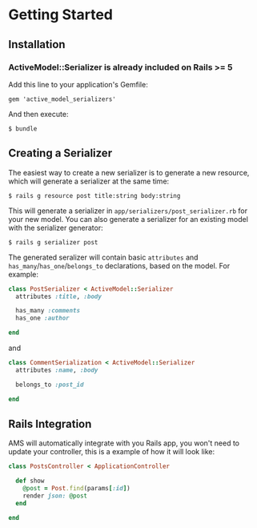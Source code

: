 # Getting Started

## Installation

### ActiveModel::Serializer is already included on Rails >= 5

Add this line to your application's Gemfile:

```
gem 'active_model_serializers'
```

And then execute:

```
$ bundle
```

## Creating a Serializer

The easiest way to create a new serializer is to generate a new resource, which
will generate a serializer at the same time:

```
$ rails g resource post title:string body:string
```

This will generate a serializer in `app/serializers/post_serializer.rb` for
your new model. You can also generate a serializer for an existing model with
the serializer generator:

```
$ rails g serializer post
```

The generated seralizer will contain basic `attributes` and
`has_many`/`has_one`/`belongs_to` declarations, based on the model. For example:

```ruby
class PostSerializer < ActiveModel::Serializer
  attributes :title, :body

  has_many :comments
  has_one :author

end
```

and

```ruby
class CommentSerialization < ActiveModel::Serializer
  attributes :name, :body

  belongs_to :post_id

end
```

## Rails Integration

AMS will automatically integrate with you Rails app, you won't need to update your controller, this is a example of how it will look like:

```ruby
class PostsController < ApplicationController

  def show
    @post = Post.find(params[:id])
    render json: @post
  end

end
```

